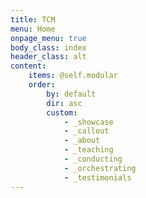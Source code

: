 ```yaml
---
title: TCM
menu: Home
onpage_menu: true
body_class: index
header_class: alt
content:
    items: @self.modular
    order:
        by: default
        dir: asc
        custom:
            - _showcase
            - _callout
            - _about
            - _teaching
            - _conducting
            - _orchestrating
            - _testimonials
---
```



